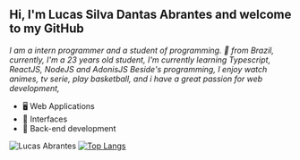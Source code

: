 ## Hi, I'm Lucas Silva Dantas Abrantes and welcome to my GitHub
*I am a intern programmer and a student of programming. 🚀 from Brazil, currently, I'm a 23 years old student, I'm currently learning Typescript, ReactJS, NodeJS and AdonisJS Beside's programming, I enjoy watch animes, tv serie, play basketball, and i have a great passion for web development,*
<br>
- 🖥 Web Applications
- 🎨 Interfaces
- 🔌 Back-end development


![Lucas Abrantes](https://github-readme-stats.vercel.app/api?username=lucasabrantes1&show_icons=true&theme=dark)
[![Top Langs](https://github-readme-stats.vercel.app/api/top-langs/?username=lucasabrantes1&layout=compact&theme=dark)](https://github.com/anuraghazra/github-readme-stats)
